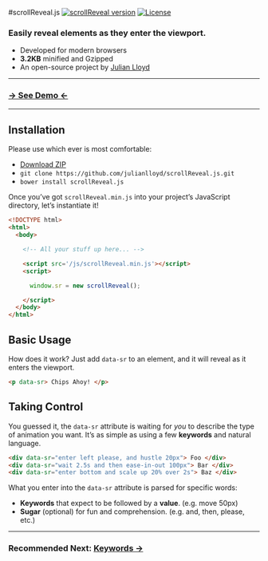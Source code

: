 #scrollReveal.js
[![scrollReveal version](http://img.shields.io/badge/scrollReveal.js-v2.1.0-brightgreen.svg)](http://scrollrevealjs.org) [![License](http://img.shields.io/badge/License-MIT-blue.svg)](http://opensource.org/licenses/MIT)

### Easily reveal elements as they enter the viewport.

 - Developed for modern browsers
 - **3.2KB** minified and Gzipped
 - An open-source project by [Julian Lloyd](https://twitter.com/julianlloyd)

***

### [→ See Demo ←](http://scrollrevealjs.org/)

***

Installation
------------

Please use which ever is most comfortable:

- [Download ZIP](https://github.com/julianlloyd/scrollReveal.js/archive/master.zip)
- `git clone https://github.com/julianlloyd/scrollReveal.js.git`
- `bower install scrollReveal.js`

Once you’ve got `scrollReveal.min.js` into your project’s JavaScript directory, let’s instantiate it!

```html
<!DOCTYPE html>
<html>
  <body>

    <!-- All your stuff up here... -->

    <script src='/js/scrollReveal.min.js'></script>
    <script>

      window.sr = new scrollReveal();

    </script>
  </body>
</html>
```

Basic Usage
-----------

How does it work? Just add `data-sr` to an element, and it will reveal as it enters the viewport.
```html
<p data-sr> Chips Ahoy! </p>
```

Taking Control
--------------

You guessed it, the `data-sr` attribute is waiting for _you_ to describe the type of animation you want. It’s as simple as using a few **keywords** and natural language.
```html
<div data-sr="enter left please, and hustle 20px"> Foo </div>
<div data-sr="wait 2.5s and then ease-in-out 100px"> Bar </div>
<div data-sr="enter bottom and scale up 20% over 2s"> Baz </div>
```
What you enter into the `data-sr` attribute is parsed for specific words:

- **Keywords** that expect to be followed by a **value**. (e.g. move 50px)
- **Sugar** (optional) for fun and comprehension. (e.g. and, then, please, etc.)

***

### Recommended Next: [Keywords →](https://github.com/julianlloyd/scrollReveal.js/wiki/Keywords)

